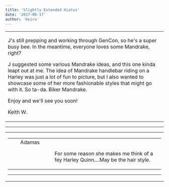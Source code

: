 ```yaml
---
title: 'Slightly Extended Hiatus'
date: '2017-08-17'
author: 'Keira'
---
```


<div>
<!-- Main content here -->
<table border="0" class="post"><tbody><tr><td>
   
   <div class="post_body">
       <p>J's still prepping and working through GenCon, so he's a super busy bee. In the meantime, everyone loves some Mandrake, right?</p><p>J suggested some various Mandrake ideas, and this one kinda leapt out at me. The idea of Mandrake handlebar riding on a Harley was just a lot of fun to picture, but I also wanted to showcase some of her more fashionable styles that might go with it. So ta-da. Biker Mandrake.</p><p>Enjoy and we'll see you soon!</p><p>Keith W.</p>
   </div>
   </td></tr>
   </tbody></table><hr><table style="width:100%; border:0;" class="comment_table"><tbody><tr><td width="100%"><a name=""> </a><div style="width:100%;" class="comment"><table border="0" width="100%"><tbody><tr><td align="center" valign="top" width="125">
<span class="comment_title"><center>Adamas<br></center><a name="3032">&nbsp;</a></span><br>
<center><img src="https://www.gravatar.com/avatar.php?gravatar_id=63b5da7dbecbf4a2fac891b8f15ccbc4&amp;default=http%3A%2F%2Fmysteriesofthearcana.com%2Ftemplates%2Fmain%2Fimages%2Favatar.gif&amp;size=80&amp;rating=g" border="0" alt=""></center>
</td>
<td valign="top">


<p class="comment_text"> </p><p class="comment_text"><br> For some reason she makes me think of a fey Harley Quinn....May be the hair style.<br></p>
 

</td></tr></tbody></table>
<hr></div></td></tr></tbody></table>
<!-- End main content -->
              </div>
